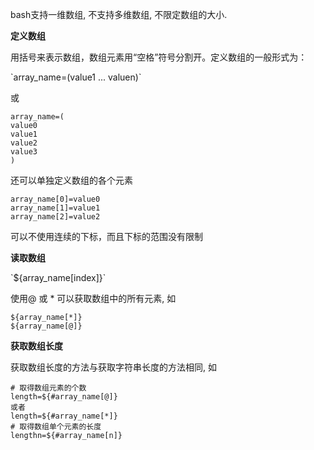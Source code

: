 bash支持一维数组, 不支持多维数组, 不限定数组的大小.

**定义数组**

用括号来表示数组，数组元素用“空格”符号分割开。定义数组的一般形式为：

\`array\_name=\(value1 ... valuen\)\`

或

```
array_name=(
value0
value1
value2
value3
)
```

还可以单独定义数组的各个元素

```
array_name[0]=value0
array_name[1]=value1
array_name[2]=value2
```

可以不使用连续的下标，而且下标的范围没有限制



**读取数组**

\`${array\_name\[index\]}\`

使用@ 或 \* 可以获取数组中的所有元素,  如

```
${array_name[*]}
${array_name[@]}
```



**获取数组长度**

获取数组长度的方法与获取字符串长度的方法相同, 如

```
# 取得数组元素的个数
length=${#array_name[@]}
或者
length=${#array_name[*]}
# 取得数组单个元素的长度
lengthn=${#array_name[n]}
```



